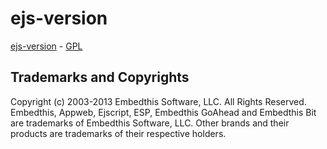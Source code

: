 ejs-version
===

[ejs-version](https://github.com/embedthis/pak-ejs-version) - [GPL](http://www.gnu.org/licenses/gpl-2.0.html)

Trademarks and Copyrights
---
Copyright (c) 2003-2013 Embedthis Software, LLC. All Rights Reserved.
Embedthis, Appweb, Ejscript, ESP, Embedthis GoAhead and Embedthis Bit are trademarks of Embedthis Software, LLC. 
Other brands and their products are trademarks of their respective holders.
